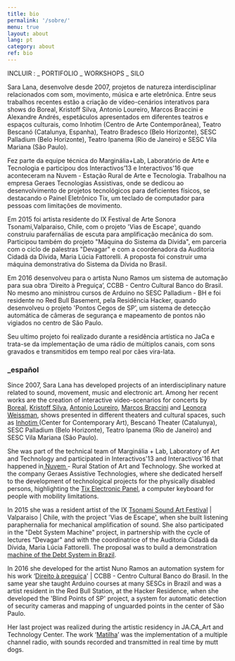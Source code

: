 ```yaml
---
title: bio
permalink: '/sobre/'
menu: true
layout: about
lang: pt
category: about
ref: bio
---
```


INCLUIR : 
_ PORTIFOLIO
_ WORKSHOPS
_ SILO

<script>
    $(document).ready(function(){
    $('.markdown-block .sqs-block-content h3').css('cursor','pointer');
    $(".markdown-block .sqs-block-content h3").nextUntil("h3").slideToggle();
    $(".markdown-block .sqs-block-content h3").click(function() {$(this).nextUntil("h3").slideToggle();});
    });
 </script>

Sara Lana, desenvolve desde 2007, projetos de natureza interdisciplinar relacionados com som, movimento, música e arte eletrônica. Entre seus trabalhos recentes estão a criação de vídeo-cenários interativos para shows do Boreal, Kristoff Silva, Antonio Loureiro, Marcos Braccini e Alexandre Andrés, espetáculos apresentados em diferentes teatros e espaços culturais, como Inhotim (Centro de Arte Contemporânea), Teatro Bescanó (Catalunya, Espanha), Teatro Bradesco (Belo Horizonte), SESC Palladium (Belo Horizonte), Teatro Ipanema (Rio de Janeiro) e SESC Vila Mariana (São Paulo).

Fez parte da equipe técnica do Marginália+Lab, Laboratório de Arte e Tecnologia e participou dos Interactivos’13 e Interactivos'16 que aconteceram na Nuvem - Estação Rural de Arte e Tecnologia. Trabalhou na empresa Geraes Tecnologias Assistivas, onde se dedicou ao desenvolvimento de projetos tecnológicos para deficientes físicos, se destacando o Painel Eletrônico Tix, um teclado de computador para pessoas com limitações de movimento.

Em 2015 foi artista residente do IX Festival de Arte Sonora Tsonami,Valparaiso, Chile, com o projeto 'Vias de Escape', quando construiu parafernálias de escuta para amplificação mecânica do som. Participou também do projeto "Máquina do Sistema da Dívida", em parceria com o ciclo de palestras "Devagar" e com a coordenadora da Auditoria Cidadã da Dívida, Maria Lúcia Fattorelli. A proposta foi construir uma máquina demonstrativa do Sistema da Dívida no Brasil.

Em 2016 desenvolveu para o artista Nuno Ramos um sistema de automação para sua obra ‘Direito à Preguiça’, CCBB - Centro Cultural Banco do Brasil. No mesmo ano ministrou cursos de Arduino no SESC Palladium - BH e foi residente no Red Bull Basement, pela Residência Hacker, quando desenvolveu o projeto 'Pontos Cegos de SP’, um sistema de detecção automática de câmeras de segurança e mapeamento de pontos não vigiados no centro de São Paulo.

Seu ultimo projeto foi realizado durante a residência artística no JaCa e trata-se da implementação de uma rádio de múltiplos canais, com sons gravados e transmitidos em tempo real por cães vira-lata.

### **_español**

Since 2007, Sara Lana has developed projects of an interdisciplinary nature related to sound, movement, music and electronic art. Among her recent works are the creation of interactive video-scenarios for concerts by [Boreal][1], [Kristoff Silva][2], [Antonio Loureiro][4], [Marcos Braccini][5] and [Leonora Weissman][6], shows presented in different theaters and cultural spaces, such as [Inhotim ][7](Center for Contemporary Art), Bescanó Theater (Catalunya), SESC Palladium (Belo Horizonte), Teatro Ipanema (Rio de Janeiro) and SESC Vila Mariana (São Paulo).

[7]: http://www.inhotim.org.br/
[6]: /adentro-floresta-afora_
[5]: /dures-martini-lana_
[4]: /antonio-loureiro-so
[2]: /deriva
[1]: /boreal_

She was part of the technical team of Marginália + Lab, Laboratory of Art and Technology and participated in Interactivos'13 and Interactivos'16 that happened in[ Nuvem ][8]- Rural Station of Art and Technology. She worked at the company Geraes Assistive Technologies, where she dedicated herself to the development of technological projects for the physically disabled persons, highlighting the [Tix Electronic Panel][9], a computer keyboard for people with mobility limitations. 

[9]: http://tix.geraestec.com.br/geraestec/
[8]: http://nuvem.tk

In 2015 she was a resident artist of the IX [Tsonami Sound Art Festival][10] | Valparaiso | Chile, with the project 'Vias de Escape', when she built listening paraphernalia for mechanical amplification of sound. She also participated in the "Debt System Machine" project, in partnership with the cycle of lectures “Devagar" and with the coordinatrice of the Auditoria Cidadã da Dívida, Maria Lúcia Fattorelli. The proposal was to build a demonstration [machine of the Debt System in Brazil][11].

[11]: /promessedivida
[10]: http://www.tsonami.cl/

In 2016 she developed for the artist Nuno Ramos an automation system for his work ‘[Direito à preguiça][12]' | CCBB - Centro Cultural Banco do Brasil. In the same year she taught Arduino courses at many SESCs in Brazil and was a artist resident in the Red Bull Station, at the Hacker Residence, when she developed the 'Blind Points of SP' project, a system for automatic detection of security cameras and mapping of unguarded points in the center of São Paulo.

[12]: /direitoapreguica
[10]: /pontos-cegos

Her last project was realized during the artistic residency in JA.CA_Art and Technology Center. The work ‘[Matilha][13]’ was the implementation of a multiple channel radio, with sounds recorded and transmitted in real time by mutt dogs.

[13]: /matilha


